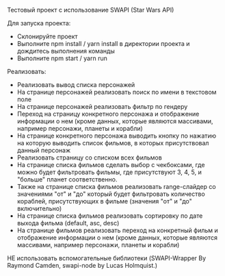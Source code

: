 Тестовый проект с использование SWAPI (Star Wars API)

Для запуска проекта:

- Склонируйте проект
- Выполните npm install / yarn install в директории проекта и дождитесь выполнения команды
- Выполните npm start / yarn run

Реализовать:

- Реализовать вывод списка персонажей
- На странице персонажей реализовать поиск по имени в текстовом поле
- На странице персонажей реализовать фильтр по гендеру
- Переход на страницу конкретного персонажа и отображение информации о нем (кроме данных, которые являются массивами, например персонажи, планеты и корабли)
- На странице конкретного персонажа выводить кнопку по нажатию на которую выводить список фильмов, в которых присутствовал данный персонаж
- Реализовать страницу со списком всех фильмов
- На странице списка фильмов сделать выбор с чекбоксами, где можно будет фильтровать фильмы, где присутствуют 3, 4, 5, и "больше" планет соответственно.
- Также на странице списка фильмов реализовать range-слайдер со значениями "от" и "до" который будет фильтровать количество кораблей, присутствующих в фильме (значения "от" и "до" включительно)
- На странице списка фильмов реализовать сортировку по дате выхода фильма (default, asc, desc)
- На странице фильмов реализовать переход на конкретный фильм и отображение информации о нем (кроме данных, которые являются массивами, например персонажи, планеты и корабли)

НЕ использовать вспомогательные библиотеки (SWAPI-Wrapper By Raymond Camden, swapi-node by Lucas Holmquist.)
